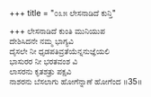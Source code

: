 +++
title = "೦೩೫ ಲೇಸನಾಡಿದೆ ಕುನ್ತಿ"

+++
ಲೇಸನಾಡಿದೆ ಕುಂತಿ ಮುನಿಯುಪ  
ದೇಶಿಸಿದನೇ ನಮ್ಮ ಭಾಗ್ಯವಿ  
ದೈಸಲೇ ನೀ ಧೃಡಪತಿವ್ರತೆಯೆನ್ನನುಜ್ಞೆಯಲಿ   
ಭಾಸುರರ ನೀ ಭರತವಂಶ ವಿ  
ಲಾಸರನು ಕೃತಶತ್ರು ಪಕ್ಷವಿ  
ನಾಶರನು ಬೆಸಲಾಗು ಹೋಗೆನ್ನಾಣೆ ಹೋಗೆಂದ     ॥35॥